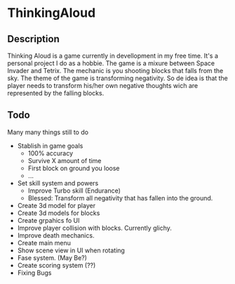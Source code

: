 # ThinkingAloud
## Description
Thinking Aloud is a game currently in devellopment in my free time. It's a personal project I do as a hobbie. 
The game is a mixure between Space Invader and Tetrix. The mechanic is you shooting blocks that falls from the sky. The theme of the game is transforming negativity. So de idea is that the player needs to transform his/her own negative thoughts wich are represented by the falling blocks. 



## Todo
Many many things still to do
* Stablish in game goals
  * 100% accuracy
  * Survive X amount of time
  * First block on ground you loose
  * ...  
* Set skill system and powers
  * Improve Turbo skill (Endurance)
  * Blessed: Transform all negativity that has fallen into the ground.   
* Create 3d model for player
* Create 3d models for blocks
* Create grpahics fo UI
* Improve player collision with blocks. Currently glichy.
* Improve death mechanics.
* Create main menu
* Show scene view in UI when rotating
* Fase system. (May Be?)
* Create scoring system (??)
* Fixing Bugs

